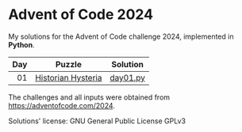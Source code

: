 # Advent of Code 2024
My solutions for the Advent of Code challenge 2024, implemented in **Python**.

| Day | Puzzle | Solution
| ---:| --- | ---
|  01 |  [Historian Hysteria](https://adventofcode.com/2024/day/1) | [day01.py](day01.py)

The challenges and all inputs were obtained from https://adventofcode.com/2024.

Solutions' license: GNU General Public License GPLv3
